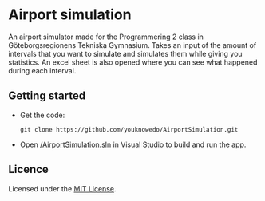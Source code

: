# Airport simulation
An airport simulator made for the Programmering 2 class in Göteborgsregionens Tekniska Gymnasium. Takes an input of the amount of intervals that you want to simulate and simulates them while giving you statistics. An excel sheet is also opened where you can see what happened during each interval.

## Getting started
- Get the code:
  
  ```
  git clone https://github.com/youknowedo/AirportSimulation.git
  ```
- Open [/AirportSimulation.sln](/AirportSimulation.sln) in Visual Studio to build and run the app.

## Licence
Licensed under the [MIT License](./LICENSE).
